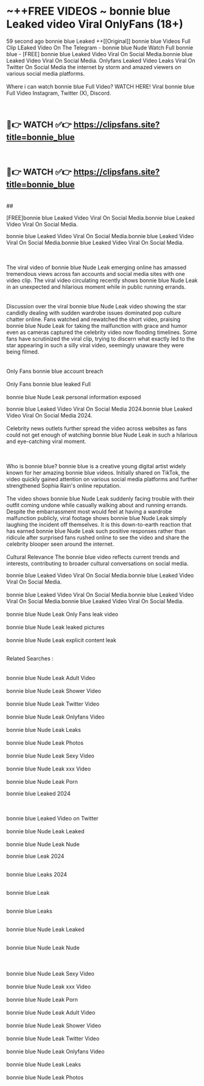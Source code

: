 # ~++FREE VIDEOS ~ bonnie blue Leaked video Viral OnlyFans (18+)<br>


59 second ago bonnie blue Leaked ++[[Original]] bonnie blue Videos Full Clip LEaked Video On The Telegram  - bonnie blue Nude  Watch Full bonnie blue - [FREE] bonnie blue Leaked Video Viral On Social Media.bonnie blue Leaked Video Viral On Social Media.   Onlyfans Leaked Video Leaks Viral On Twitter On Social Media the internet by storm and amazed viewers on various social media platforms. <br><br>
Where i can watch bonnie blue Full Video? WATCH HERE! Viral bonnie blue Full Video Instagram, Twitter (X), Discord. <br>


 <br>

##  🔴👉 WATCH ✅👉  <a href="https://clipsfans.site?title=bonnie_blue&ref=git">https://clipsfans.site?title=bonnie_blue</a> <br>
  <br>

##  🔴👉 WATCH ✅👉  <a href="https://clipsfans.site?title=bonnie_blue&ref=git">https://clipsfans.site?title=bonnie_blue</a> <br>
  <br>
  ##



[FREE]bonnie blue Leaked Video Viral On Social Media.bonnie blue Leaked Video Viral On Social Media. <br>

bonnie blue Leaked Video Viral On Social Media.bonnie blue Leaked Video Viral On Social Media.bonnie blue Leaked Video Viral On Social Media. <br>


  <br>

  <br>
The viral video of bonnie blue Nude Leak emerging online has amassed tremendous views across fan accounts and social media sites with one video clip. The viral video circulating recently shows bonnie blue Nude Leak in an unexpected and hilarious moment while in public running errands.<br>
<br>


<br>
Discussion over the viral bonnie blue Nude Leak video showing the star candidly dealing with sudden wardrobe issues dominated pop culture chatter online. Fans watched and rewatched the short video, praising bonnie blue Nude Leak for taking the malfunction with grace and humor even as cameras captured the celebrity video now flooding timelines. Some fans have scrutinized the viral clip, trying to discern what exactly led to the star appearing in such a silly viral video, seemingly unaware they were being filmed.<br>
<br>
<br> 
Only Fans bonnie blue account breach<br>
<br>
Only Fans bonnie blue leaked Full <br>
<br>
bonnie blue Nude Leak personal information exposed<br>

bonnie blue Leaked Video Viral On Social Media 2024.bonnie blue Leaked Video Viral On Social Media 2024. <br>
<br>
Celebrity news outlets further spread the video across websites as fans could not get enough of watching bonnie blue Nude Leak in such a hilarious and eye-catching viral moment.<br>
<br>

<br>
Who is bonnie blue? bonnie blue is a creative young digital artist widely known for her amazing bonnie blue videos. Initially shared on TikTok, the video quickly gained attention on various social media platforms and further strengthened Sophia Rain's online reputation.<br>
<br>
The video shows bonnie blue Nude Leak suddenly facing trouble with their outfit coming undone while casually walking about and running errands. Despite the embarrassment most would feel at having a wardrobe malfunction publicly, viral footage shows bonnie blue Nude Leak simply laughing the incident off themselves. It is this down-to-earth reaction that has earned bonnie blue Nude Leak such positive responses rather than ridicule after surprised fans rushed online to see the video and share the celebrity blooper seen around the internet.<br>
<br>
Cultural Relevance The bonnie blue video reflects current trends and interests, contributing to broader cultural conversations on social media.<br>

bonnie blue Leaked Video Viral On Social Media.bonnie blue Leaked Video Viral On Social Media.<br>
<br>
bonnie blue Leaked Video Viral On Social Media.bonnie blue Leaked Video Viral On Social Media.bonnie blue Leaked Video Viral On Social Media.<br>
<br>
bonnie blue Nude Leak Only Fans leak video<br>
<br>
bonnie blue Nude Leak leaked pictures<br>
<br>
bonnie blue Nude Leak explicit content leak<br>


<br>
Related Searches :<br>
<br>

<br>
bonnie blue Nude Leak Adult Video<br>
<br>
bonnie blue Nude Leak Shower Video<br>
<br>
bonnie blue Nude Leak Twitter Video<br>
<br>
bonnie blue Nude Leak Onlyfans Video<br>
<br>
bonnie blue Nude Leak Leaks<br>
<br>
bonnie blue Nude Leak Photos<br>

<br>
bonnie blue Nude Leak Sexy Video<br>
<br>
bonnie blue Nude Leak xxx Video<br>
<br>
bonnie blue Nude Leak Porn<br>

bonnie blue  Leaked 2024 <br> <br>
<br>

bonnie blue Leaked Video on Twitter <br>
<br>
bonnie blue Nude Leak Leaked<br>
<br>
bonnie blue Nude Leak Nude<br>


bonnie blue  Leak 2024 <br> <br>



bonnie blue  Leaks 2024 <br> <br>



 
bonnie blue  Leak<br> <br>



bonnie blue  Leaks<br> <br>


bonnie blue Nude Leak Leaked<br> <br>

bonnie blue Nude Leak Nude<br> <br>
<br> <br>
bonnie blue Nude Leak Sexy Video
<br> <br>
bonnie blue Nude Leak xxx Video
<br> <br>
bonnie blue Nude Leak Porn
<br> <br>
bonnie blue Nude Leak Adult Video
<br> <br>
bonnie blue Nude Leak Shower Video
<br> <br>
bonnie blue Nude Leak Twitter Video
<br> <br>
bonnie blue Nude Leak Onlyfans Video
<br> <br>
bonnie blue Nude Leak Leaks
<br> <br>
bonnie blue Nude Leak Photos






</p>




 



</p>










